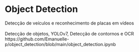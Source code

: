 # Object Detection


<html>
 <head>
  Detecção de veículos e reconhecimento de placas em vídeos
   </br>
 </head>
 <body>
  </br>Detecção de objetos, YOLOv7, Detecção de contornos e OCR
  </br>https://github.com/Emanuelle-p/object_detection/blob/main/object_detection.ipynb
 </body>
</html>

